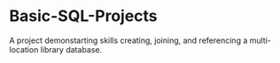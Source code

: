 # Basic-SQL-Projects

A project demonstarting skills creating, joining, and referencing a multi-location library database.
